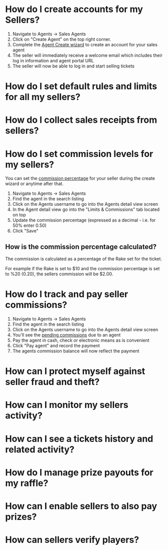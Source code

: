 <!-- TITLE: Common Sales Management Use Cases -->
<!-- SUBTITLE: Most common flows -->

# How do I create accounts for my Sellers?

1. Navigate to Agents -> Sales Agents
2. Click on "Create Agent" on the top right corner.
3. Complete the [Agent Create wizard](/administration/agents#creating-sales-agents)  to create an account for your sales agent
4. The seller will immediately receive a welcome email which includes their log in information and agent portal URL
5. The seller will now be able to log in and start selling tickets


# How do I set default rules and limits for all my sellers?


# How do I collect sales receipts from sellers?
# How do I set commission levels for my sellers?
You can set the [commission percentage](/administration/agents#setting-agent-commissions) for your seller during the create wizard or anytime after that.

1. Navigate to Agents -> Sales Agents
2. Find the agent in the search listing
3. Click on the Agents username to go into the Agents detail view screen
4. In the Agent detail view go into the "Limits & Commissions" tab located on top
5. Update the commission percentage (expressed as a decimal - i.e. for 50% enter 0.50)
6. Click "Save"

## How is the commission percentage calculated?

The commission is calculated as a percentage of the Rake set for the ticket.

For example if the Rake is set to $10 and the commission percentage is set to %20 (0.20), the sellers commission will be $2.00.


# How do I track and pay seller commissions?
1. Navigate to Agents -> Sales Agents
2. Find the agent in the search listing
3. Click on the Agents username to go into the Agents detail view screen
4. You'll see the [pending commissions](/administration/agents#paying-agent-commissions) due to an agent
5. Pay the agent in cash, check or electronic means as is convenient
6. Click "Pay agent" and record the payment 
7. The agents commission balance will now reflect the payment
# How can I protect myself against seller fraud and theft?
# How can I monitor my sellers activity?
# How can I see a tickets history and related activity?
# How do I manage prize payouts for my raffle?
# How can I enable sellers to also pay prizes?
# How can sellers verify players?


